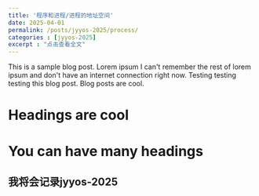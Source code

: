 ```yaml
---
title: '程序和进程/进程的地址空间'
date: 2025-04-01
permalink: /posts/jyyos-2025/process/
categories : [jyyos-2025]
excerpt : "点击查看全文"
---
```



This is a sample blog post. Lorem ipsum I can't remember the rest of lorem ipsum and don't have an internet connection right now. Testing testing testing this blog post. Blog posts are cool.

Headings are cool
======

You can have many headings
======

我将会记录jyyos-2025
------